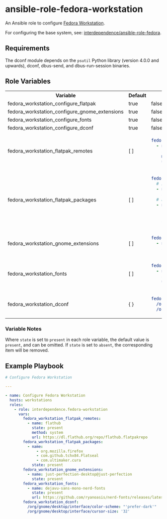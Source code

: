 # ansible-role-fedora-workstation

An Ansible role to configure [Fedora Workstation].

For configuring the base system, see: [interdependence/ansible-role-fedora].

## Requirements

The dconf module depends on the `psutil` Python library (version 4.0.0 and upwards), dconf, dbus-send, and dbus-run-session binaries.

## Role Variables

<table>
<tr>
<th>Variable</th>
<th>Default</th>
<th>Example</th>
</tr>
<tr>
<td>fedora_workstation_configure_flatpak</td>
<td>true</td>
<td>false</td>
</tr>
<tr>
<td>fedora_workstation_configure_gnome_extensions</td>
<td>true</td>
<td>false</td>
</tr>
<tr>
<td>fedora_workstation_configure_fonts</td>
<td>true</td>
<td>false</td>
</tr>
<tr>
<td>fedora_workstation_configure_dconf</td>
<td>true</td>
<td>false</td>
</tr>
<tr>
<td>fedora_workstation_flatpak_remotes</td>
<td>[ ]</td>
<td>

```yaml
fedora_workstation_flatpak_remotes:
  - name: flathub
    state: present
    method: system
    url: https://dl.flathub.org/repo/flathub.flatpakrepo
```

</td>
</tr>
<tr>
<td>fedora_workstation_flatpak_packages</td>
<td>[ ]</td>
<td>

```yaml
fedora_workstation_flatpak_packages:
  # Individual package
  - name: org.mozilla.firefox
    state: present
  # List of packages
  - name: 
      - com.github.tchx84.Flatseal
      - com.ultimaker.cura
    state: present
```

</td>
</tr>
<tr>
<td>fedora_workstation_gnome_extensions</td>
<td>[ ]</td>
<td>

```yaml
fedora_workstation_gnome_extensions:
  - name: just-perfection-desktop@just-perfection
    state: present
```

</td>
</tr>
<tr>
<td>fedora_workstation_fonts</td>
<td>[ ]</td>
<td>

```yaml
fedora_workstation_fonts:
  - name: dejavu-sans-mono-nerd-fonts
    state: present
    url: https://github.com/ryanoasis/nerd-fonts/releases/latest/download/DejaVuSansMono.zip
```

</td>
</tr>
<tr>
<td>fedora_workstation_dconf</td>
<td>{ }</td>
<td>

```yaml
fedora_workstation_dconf:
  /org/gnome/desktop/interface/color-scheme: "'prefer-dark'"
  /org/gnome/desktop/interface/cursor-size: '32'
```

</td>
</tr>
</table>

### Variable Notes

Where `state` is set to `present` in each role variable, the default value is `present`, and can be omitted. If `state` is set to `absent`, the corresponding item will be removed.

## Example Playbook

```yaml
# Configure Fedora Workstation

---

- name: Configure Fedora Workstation
  hosts: workstations
  roles:
    - role: interdependence.fedora-workstation
      vars:
        fedora_workstation_flatpak_remotes:
          - name: flathub
            state: present
            method: system
            url: https://dl.flathub.org/repo/flathub.flatpakrepo
        fedora_workstation_flatpak_packages:
          - name:
              - org.mozilla.firefox
              - com.github.tchx84.Flatseal
              - com.ultimaker.cura
            state: present
        fedora_workstation_gnome_extensions:
          - name: just-perfection-desktop@just-perfection
            state: present
        fedora_workstation_fonts:
          - name: dejavu-sans-mono-nerd-fonts
            state: present
            url: https://github.com/ryanoasis/nerd-fonts/releases/latest/download/DejaVuSansMono.zip
        fedora_workstation_dconf:
          /org/gnome/desktop/interface/color-scheme: "'prefer-dark'"
          /org/gnome/desktop/interface/cursor-size: '32'
```

[Fedora Workstation]: https://getfedora.org/en/workstation/
[interdependence/ansible-role-fedora]: https://github.com/interdependence/ansible-role-fedora
